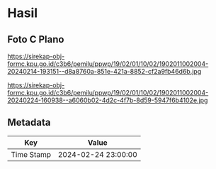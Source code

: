 # Hasil

## Foto C Plano

https://sirekap-obj-formc.kpu.go.id/c3b6/pemilu/ppwp/19/02/01/10/02/1902011002004-20240214-193151--d8a8760a-851e-421a-8852-cf2a9fb46d6b.jpg

https://sirekap-obj-formc.kpu.go.id/c3b6/pemilu/ppwp/19/02/01/10/02/1902011002004-20240224-160938--a6060b02-4d2c-4f7b-8d59-5947f6b4102e.jpg


## Metadata

| Key        | Value               |
| ---------- | ------------------- |
| Time Stamp | 2024-02-24 23:00:00 |



